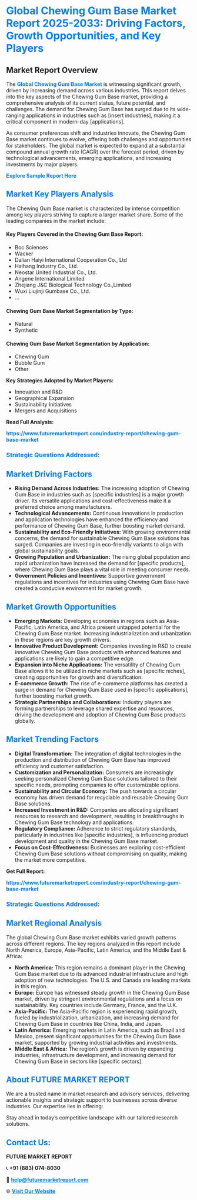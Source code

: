 <h1 style="color: #007BFF;">Global Chewing Gum Base Market Report 2025-2033: Driving Factors, Growth Opportunities, and Key Players</h1>

<section id="overview">
<h2>Market Report Overview</h2>
<p>The <a href="https://www.futuremarketreport.com/industry-report/chewing-gum-base-market" style="color: #007BFF; text-decoration: none;"><strong>Global Chewing Gum Base Market</strong></a> is witnessing significant growth, driven by increasing demand across various industries. This report delves into the key aspects of the Chewing Gum Base market, providing a comprehensive analysis of its current status, future potential, and challenges. The demand for Chewing Gum Base has surged due to its wide-ranging applications in industries such as [insert industries], making it a critical component in modern-day [applications].</p>
<p>As consumer preferences shift and industries innovate, the Chewing Gum Base market continues to evolve, offering both challenges and opportunities for stakeholders. The global market is expected to expand at a substantial compound annual growth rate (CAGR) over the forecast period, driven by technological advancements, emerging applications, and increasing investments by major players.</p>
</section>

<section id="overview">
<p><a href="https://www.futuremarketreport.com/request-sample/reportId=102735" style="color: #007BFF; text-decoration: none;"><strong>Explore Sample Report Here</strong></a></p>
</section>

<section id="key-players">
<h2 style="color: #007BFF;">Market Key Players Analysis</h2>
<p>The Chewing Gum Base market is characterized by intense competition among key players striving to capture a larger market share. Some of the leading companies in the market include:</p>
<h4>Key Players Covered in the Chewing Gum Base Report:</h4>
<ul><li>Boc Sciences</li><li>Wacker</li><li>Dalian Haiyi International Cooperation Co., Ltd</li><li>Haihang Industry Co., Ltd.</li><li>Neostar United Industrial Co., Ltd.</li><li>Angene International Limited</li><li>Zhejiang J&amp;C Biological Technology Co.,Limited</li><li>Wuxi Liujinji Gumbase Co., Ltd.</li><li>...</li></ul>
<h4>Chewing Gum Base Market Segmentation by Type:</h4>
<ul><li>Natural</li><li>Synthetic</li></ul>

<h4>Chewing Gum Base Market Segmentation by Application:</h4>
<ul><li>Chewing Gum</li><li>Bubble Gum</li><li>Other</li></ul>
<p><strong>Key Strategies Adopted by Market Players:</strong></p>
<ul>
<li>Innovation and R&D</li>
<li>Geographical Expansion</li>
<li>Sustainability Initiatives</li>
<li>Mergers and Acquisitions</li>
</ul>
</section>

<section>
<p><strong>Read Full Analysis: </strong></p><a href="https://www.futuremarketreport.com/industry-report/chewing-gum-base-market" style="color: #007BFF; text-decoration: none;"><strong>https://www.futuremarketreport.com/industry-report/chewing-gum-base-market</strong></a>
<h3 style="color: #007BFF;">Strategic Questions Addressed:</h3>
</section>

<section id="driving-factors">
<h2 style="color: #007BFF;">Market Driving Factors</h2>
<ul>
<li><strong>Rising Demand Across Industries:</strong> The increasing adoption of Chewing Gum Base in industries such as [specific industries] is a major growth driver. Its versatile applications and cost-effectiveness make it a preferred choice among manufacturers.</li>
<li><strong>Technological Advancements:</strong> Continuous innovations in production and application technologies have enhanced the efficiency and performance of Chewing Gum Base, further boosting market demand.</li>
<li><strong>Sustainability and Eco-Friendly Initiatives:</strong> With growing environmental concerns, the demand for sustainable Chewing Gum Base solutions has surged. Companies are investing in eco-friendly variants to align with global sustainability goals.</li>
<li><strong>Growing Population and Urbanization:</strong> The rising global population and rapid urbanization have increased the demand for [specific products], where Chewing Gum Base plays a vital role in meeting consumer needs.</li>
<li><strong>Government Policies and Incentives:</strong> Supportive government regulations and incentives for industries using Chewing Gum Base have created a conducive environment for market growth.</li>
</ul>
</section>

<section id="growth-opportunities">
<h2 style="color: #007BFF;">Market Growth Opportunities</h2>
<ul>
<li><strong>Emerging Markets:</strong> Developing economies in regions such as Asia-Pacific, Latin America, and Africa present untapped potential for the Chewing Gum Base market. Increasing industrialization and urbanization in these regions are key growth drivers.</li>
<li><strong>Innovative Product Development:</strong> Companies investing in R&D to create innovative Chewing Gum Base products with enhanced features and applications are likely to gain a competitive edge.</li>
<li><strong>Expansion into Niche Applications:</strong> The versatility of Chewing Gum Base allows it to be utilized in niche markets such as [specific niches], creating opportunities for growth and diversification.</li>
<li><strong>E-commerce Growth:</strong> The rise of e-commerce platforms has created a surge in demand for Chewing Gum Base used in [specific applications], further boosting market growth.</li>
<li><strong>Strategic Partnerships and Collaborations:</strong> Industry players are forming partnerships to leverage shared expertise and resources, driving the development and adoption of Chewing Gum Base products globally.</li>
</ul>
</section>

<section id="trending-factors">
<h2 style="color: #007BFF;">Market Trending Factors</h2>
<ul>
<li><strong>Digital Transformation:</strong> The integration of digital technologies in the production and distribution of Chewing Gum Base has improved efficiency and customer satisfaction.</li>
<li><strong>Customization and Personalization:</strong> Consumers are increasingly seeking personalized Chewing Gum Base solutions tailored to their specific needs, prompting companies to offer customizable options.</li>
<li><strong>Sustainability and Circular Economy:</strong> The push towards a circular economy has driven demand for recyclable and reusable Chewing Gum Base solutions.</li>
<li><strong>Increased Investment in R&D:</strong> Companies are allocating significant resources to research and development, resulting in breakthroughs in Chewing Gum Base technology and applications.</li>
<li><strong>Regulatory Compliance:</strong> Adherence to strict regulatory standards, particularly in industries like [specific industries], is influencing product development and quality in the Chewing Gum Base market.</li>
<li><strong>Focus on Cost-Effectiveness:</strong> Businesses are exploring cost-efficient Chewing Gum Base solutions without compromising on quality, making the market more competitive.</li>
</ul>
</section>

<section>
<p><strong>Get Full Report: </strong></p><a href="https://www.futuremarketreport.com/industry-report/chewing-gum-base-market" style="color: #007BFF; text-decoration: none;"><strong>https://www.futuremarketreport.com/industry-report/chewing-gum-base-market</strong></a>
<h3 style="color: #007BFF;">Strategic Questions Addressed:</h3>
</section>


<section id="regional-analysis">
<h2 style="color: #007BFF;">Market Regional Analysis</h2>
<p>The global Chewing Gum Base market exhibits varied growth patterns across different regions. The key regions analyzed in this report include North America, Europe, Asia-Pacific, Latin America, and the Middle East & Africa:</p>
<ul>
<li><strong>North America:</strong> This region remains a dominant player in the Chewing Gum Base market due to its advanced industrial infrastructure and high adoption of new technologies. The U.S. and Canada are leading markets in this region.</li>
<li><strong>Europe:</strong> Europe has witnessed steady growth in the Chewing Gum Base market, driven by stringent environmental regulations and a focus on sustainability. Key countries include Germany, France, and the U.K.</li>
<li><strong>Asia-Pacific:</strong> The Asia-Pacific region is experiencing rapid growth, fueled by industrialization, urbanization, and increasing demand for Chewing Gum Base in countries like China, India, and Japan.</li>
<li><strong>Latin America:</strong> Emerging markets in Latin America, such as Brazil and Mexico, present significant opportunities for the Chewing Gum Base market, supported by growing industrial activities and investments.</li>
<li><strong>Middle East & Africa:</strong> The region’s growth is driven by expanding industries, infrastructure development, and increasing demand for Chewing Gum Base in sectors like [specific sectors].</li>
</ul>
</section>

<footer>
<h2 style="color: #007BFF;">About FUTURE MARKET REPORT</h2>
<p>We are a trusted name in market research and advisory services, delivering actionable insights and strategic support to businesses across diverse industries. Our expertise lies in offering:</p>

<p>Stay ahead in today’s competitive landscape with our tailored research solutions.</p>

<h2 style="color: #007BFF;">Contact Us:</h2>
<p><strong>FUTURE MARKET REPORT</strong></p>
<p>📞 <strong>+91 (883) 074-8030</strong></p>
<p>📧 <strong><a href="mailto:help@futuremarketreport.com" style="color: #007BFF;">help@futuremarketreport.com</a></strong></p>
<p>🌐 <strong><a href="https://www.futuremarketreport.com/" style="color: #007BFF;">Visit Our Website</a></strong></p>
</footer>